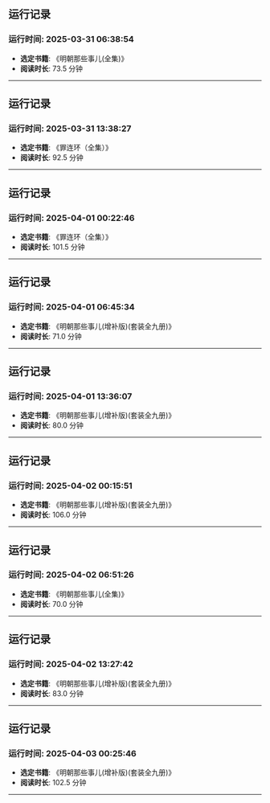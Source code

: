 ## 运行记录
### 运行时间: 2025-03-31 06:38:54
- **选定书籍**: 《明朝那些事儿(全集)》
- **阅读时长**: 73.5 分钟
------------------------------
## 运行记录
### 运行时间: 2025-03-31 13:38:27
- **选定书籍**: 《罪连环（全集）》
- **阅读时长**: 92.5 分钟
------------------------------
## 运行记录
### 运行时间: 2025-04-01 00:22:46
- **选定书籍**: 《罪连环（全集）》
- **阅读时长**: 101.5 分钟
------------------------------
## 运行记录
### 运行时间: 2025-04-01 06:45:34
- **选定书籍**: 《明朝那些事儿(增补版)(套装全九册)》
- **阅读时长**: 71.0 分钟
------------------------------
## 运行记录
### 运行时间: 2025-04-01 13:36:07
- **选定书籍**: 《明朝那些事儿(增补版)(套装全九册)》
- **阅读时长**: 80.0 分钟
------------------------------
## 运行记录
### 运行时间: 2025-04-02 00:15:51
- **选定书籍**: 《明朝那些事儿(增补版)(套装全九册)》
- **阅读时长**: 106.0 分钟
------------------------------
## 运行记录
### 运行时间: 2025-04-02 06:51:26
- **选定书籍**: 《明朝那些事儿(全集)》
- **阅读时长**: 70.0 分钟
------------------------------
## 运行记录
### 运行时间: 2025-04-02 13:27:42
- **选定书籍**: 《明朝那些事儿(增补版)(套装全九册)》
- **阅读时长**: 83.0 分钟
------------------------------
## 运行记录
### 运行时间: 2025-04-03 00:25:46
- **选定书籍**: 《明朝那些事儿(增补版)(套装全九册)》
- **阅读时长**: 102.5 分钟
------------------------------
